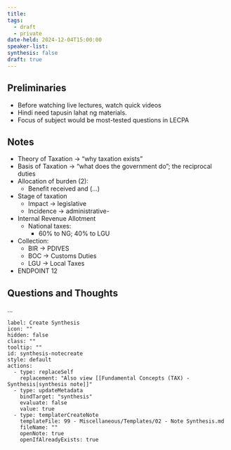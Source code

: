 ```yaml
---
title: 
tags:
  - draft
  - private
date-held: 2024-12-04T15:00:00
speaker-list: 
synthesis: false
draft: true
---
```


## Preliminaries
- Before watching live lectures, watch quick videos
- Hindi need tapusin lahat ng materials.
- Focus of subject would be most-tested questions in LECPA

## Notes
- Theory of Taxation → “why taxation exists”
- Basis of Taxation → “what does the government do”; the reciprocal duties
- Allocation of burden (2):
	- Benefit received and (…)
- Stage of taxation
	- Impact → legislative
	- Incidence → administrative-
- Internal Revenue Allotment
	- National taxes:
		- 60% to NG; 40% to LGU
- Collection:
	- BIR → PDIVES
	- BOC → Customs Duties
	- LGU → Local Taxes
- ENDPOINT 12

## Questions and Thoughts
…

```meta-bind-button
label: Create Synthesis
icon: ""
hidden: false
class: ""
tooltip: ""
id: synthesis-notecreate
style: default
actions:
  - type: replaceSelf
    replacement: "Also view [[Fundamental Concepts (TAX) - Synthesis|synthesis note]]"
  - type: updateMetadata
    bindTarget: "synthesis"
    evaluate: false
    value: true
  - type: templaterCreateNote
    templateFile: 99 - Miscellaneous/Templates/02 - Note Synthesis.md
    fileName: ""
    openNote: true
    openIfAlreadyExists: true

```
